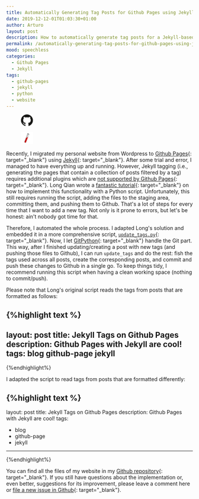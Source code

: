 ```yaml
---
title: Automatically Generating Tag Posts for Github Pages using Jekyll
date: 2019-12-12-01T01:03:30+01:00
author: Arturo
layout: post
description: How to automatically generate tag posts for a Jekyll-based Github Pages site
permalink: /automatically-generating-tag-posts-for-github-pages-using-jekyll/
mood: speechless
categories:
  - Github Pages
  - Jekyll
tags:
  - github-pages
  - jekyll
  - python
  - website
---
```


<figure class="alignleft">
	<img width="32" src="../multimedia/icons/github.png"/>
</figure>
<figure class="alignleft">
	<img width="32" src="../multimedia/icons/jekyll.png"/>
</figure>

Recently, I migrated my personal website from Wordpress to [Github Pages](https://pages.github.com/){: target="_blank"} using [Jekyll](https://jekyllrb.com/){: target="_blank"}. After some trial and error, I managed to have everything up and running. However, Jekyll tagging (i.e., generating the pages that contain a collection of posts filtered by a tag) requires additional plugins which are [not supported by Github Pages](https://help.github.com/en/github/working-with-github-pages/about-github-pages-and-jekyll#plugins){: target="_blank"}. Long Qian wrote a [fantastic tutorial](https://longqian.me/2017/02/09/github-jekyll-tag/){: target="_blank"} on how to implement this functionality with a Python script. Unfortunately, this still requires running the script, adding the files to the staging area, committing them, and pushing them to Github. That's a lot of steps for every time that I want to add a new tag. Not only is it prone to errors, but let's be honest: ain't nobody got time for that.

<!--more-->

Therefore, I automated the whole process. I adapted Long's solution and embedded it in a more comprehensive script, [`update_tags.py`](https://github.com/arturomoncadatorres/arturomoncadatorres.github.io/blob/master/update_tags.py){: target="_blank"}. Now, I let [GitPython](https://gitpython.readthedocs.io/en/stable/){: target="_blank"} handle the Git part. This way, after I finished updating/creating a post with new tags (and pushing those files to Github), I can run `update_tags` and do the rest: fish the tags used across all posts, create the corresponding posts, and commit and push these changes to Github in a single go. To keep things tidy, I recommend running this script when having a clean working space (nothing to commit/push).

Please note that Long's original script reads the tags from posts that are formatted as follows:

{%highlight text %}
---
layout: post
title: Jekyll Tags on Github Pages
description: Github Pages with Jekyll are cool!
tags: blog github-page jekyll
---
{%endhighlight%}

I adapted the script to read tags from posts that are formatted differently:

{%highlight text %}
---
layout: post
title: Jekyll Tags on Github Pages
description: Github Pages with Jekyll are cool!
tags:
  - blog
  - github-page
  - jekyll
---
{%endhighlight%}

You can find all the files of my website in my [Github repository](https://github.com/arturomoncadatorres/arturomoncadatorres.github.io){: target="_blank"}. If you still have questions about the implementation or, even better, suggestions for its improvement, please leave a comment here or [file a new issue in Github](https://github.com/arturomoncadatorres/arturomoncadatorres.github.io/issues){: target="_blank"}.
